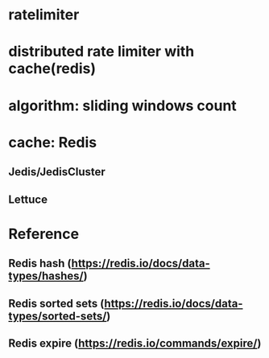 # ratelimiter

# distributed rate limiter with cache(redis)
# algorithm: sliding windows count
# cache: Redis
## Jedis/JedisCluster
## Lettuce
# Reference
## Redis hash (https://redis.io/docs/data-types/hashes/)
## Redis sorted sets (https://redis.io/docs/data-types/sorted-sets/)
## Redis expire (https://redis.io/commands/expire/)
